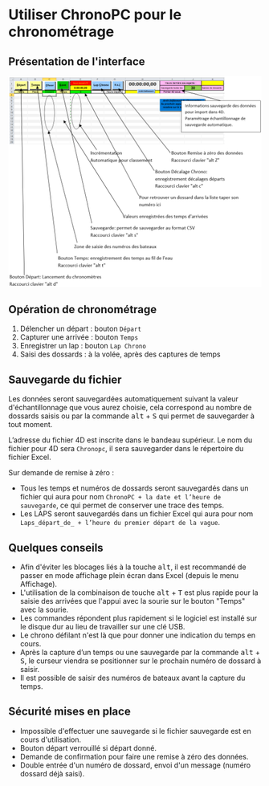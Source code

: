 # Utiliser ChronoPC pour le chronométrage

## Présentation de l'interface

![Capture d'écran de l'interface](./capture_interface.png)

## Opération de chronométrage

1. Délencher un départ : bouton `Départ`
2. Capturer une arrivée : bouton `Temps`
3. Enregistrer un lap : bouton `Lap Chrono`
4. Saisi des dossards : à la volée, après des captures de temps

## Sauvegarde du fichier

Les données seront sauvegardées automatiquement suivant la valeur d'échantillonnage que vous aurez choisie, cela correspond au nombre de dossards saisis ou par la commande <kbd>alt</kbd> + <kbd>S</kbd> qui permet de sauvegarder à tout moment.

L’adresse du fichier 4D est inscrite dans le bandeau supérieur. Le nom du fichier pour 4D sera `Chronopc`, il sera sauvegarder dans le répertoire du fichier Excel.

Sur demande de remise à zéro :
- Tous les temps et numéros de dossards seront sauvegardés dans un fichier qui aura pour nom `ChronoPC + la date et l’heure de sauvegarde`, ce qui permet de conserver une trace des temps.
- Les LAPS seront sauvegardés dans un fichier Excel qui aura pour nom `Laps_départ_de_ + l’heure du premier départ de la vague`.

## Quelques conseils

- Afin d'éviter les blocages liés à la touche <kbd>alt</kbd>, il est recommandé de passer en mode affichage plein écran dans Excel (depuis le menu Affichage).
- L'utilisation de la combinaison de touche  <kbd>alt</kbd> + <kbd>T</kbd> est plus rapide pour la saisie des arrivées que l'appui avec la sourie sur le bouton "Temps" avec la sourie.
- Les commandes répondent plus rapidement si le logiciel est installé sur le disque dur au lieu de travailler sur une clé USB.
- Le chrono défilant n'est là que pour donner une indication du temps en cours.
- Après la capture d’un temps ou une sauvegarde par la commande  <kbd>alt</kbd> + <kbd>S</kbd>, le curseur viendra se positionner sur le prochain numéro de dossard à saisir.
- Il est possible de saisir des numéros de bateaux avant la capture du temps.

## Sécurité mises en place

- Impossible d'effectuer une sauvegarde si le fichier sauvegarde est en cours d'utilisation.
- Bouton départ verrouillé si départ donné.
- Demande de confirmation pour faire une remise à zéro des données.
- Double entrée d'un numéro de dossard, envoi d'un message (numéro dossard déjà saisi).
